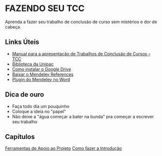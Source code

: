 # FAZENDO SEU TCC

 Aprenda a fazer seu trabalho de conclusão de curso sem mistérios e dor de cabeça.
  
## Links Úteis

* [Manual para a apresentação de Trabalhos de Conclusão de Cursos – TCC](http://biblioteca.site.unipac.br/wp-content/uploads/sites/16/2019/07/Manual_TCC-2017_ATUALIZADO.pdf)
* [Biblioteca da Unipac](http://biblioteca.site.unipac.br/)
* [Como instalar o Google Drive](https://www.youtube.com/watch?v=JIIg14j8Aq0)
* [Baixar o Mendeley References](https://static.mendeley.com/bin/desktop/mendeley-reference-manager-2.20.0.exe)
* [Plugin do Mendeley no Word](https://store.office.com/addinsinstallpage.aspx?rs=en-001&assetid=WA104382081)

## Dica de ouro  

* Faça todo dia um pouquinho
* Coloque a ideia no "papel"
* Não deixe a "água começar a bater na bunda" pra começar a escrever seu trabalho

## Capítulos

[Ferramentas de Apoio ao Projeto](ferramenta-apoio.md)
[Como fazer a Introdução](como-fazer-a-introducao.md)
